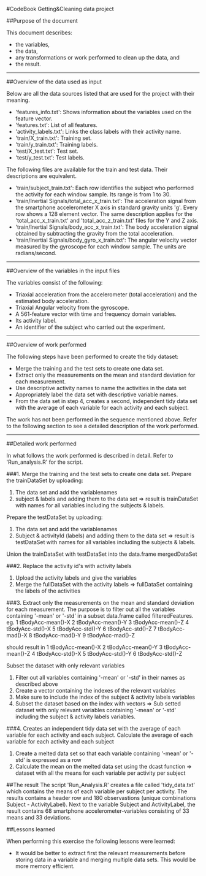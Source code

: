 #CodeBook Getting&Cleaning data project

##Purpose of the document

This document describes: 
- the variables,
- the data,
- any transformations or work performed to clean up the data, and
- the result.

---

##Overview of the data used as input

Below are all the data sources listed that are used for the project with their meaning.
- 'features_info.txt': Shows information about the variables used on the feature vector.
- 'features.txt': List of all features.
- 'activity_labels.txt': Links the class labels with their activity name.
- 'train/X_train.txt': Training set.
- 'train/y_train.txt': Training labels.
- 'test/X_test.txt': Test set.
- 'test/y_test.txt': Test labels.

The following files are available for the train and test data. Their descriptions are equivalent. 
- 'train/subject_train.txt': Each row identifies the subject who performed the activity for each window sample. Its range is from 1 to 30. 
- 'train/Inertial Signals/total_acc_x_train.txt': The acceleration signal from the smartphone accelerometer X axis in standard gravity units 'g'. Every row shows a 128 element vector. The same description applies for the 'total_acc_x_train.txt' and 'total_acc_z_train.txt' files for the Y and Z axis. 
- 'train/Inertial Signals/body_acc_x_train.txt': The body acceleration signal obtained by subtracting the gravity from the total acceleration. 
- 'train/Inertial Signals/body_gyro_x_train.txt': The angular velocity vector measured by the gyroscope for each window sample. The units are radians/second. 

---

##Overview of the variables in the input files

The variables consist of the following:
- Triaxial acceleration from the accelerometer (total acceleration) and the estimated body acceleration.
- Triaxial Angular velocity from the gyroscope. 
- A 561-feature vector with time and frequency domain variables. 
- Its activity label. 
- An identifier of the subject who carried out the experiment.

---

##Overview of work performed

The following steps have been performed to create the tidy dataset:
- Merge the training and the test sets to create one data set.
- Extract only the measurements on the mean and standard deviation for each measurement. 
- Use descriptive activity names to name the activities in the data set
- Appropriately label the data set with descriptive variable names. 
- From the data set in step 4, creates a second, independent tidy data set with the average of each variable for each activity and each subject.

The work has not been performed in the sequence mentioned above. Refer to the following section to see a detailed description of the work performed.

---

##Detailed work performed

In what follows the work performed is described in detail. Refer to 'Run_analysis.R' for the script.

###1. Merge the training and the test sets to create one data set.
Prepare the trainDataSet by uploading:
1. The data set and add the variablenames
2. subject & labels and adding them to the data set
=> result is trainDataSet with names for all variables including the subjects & labels.

Prepare the testDataSet by uploading:
1. The data set and add the variablenames
2. Subject & activityId (labels) and adding them to the data set
=> result is testDataSet with names for all variables including the subjects & labels.	

Union the trainDataSet with testDataSet into the data.frame mergedDataSet

###2. Replace the activity id's with activity labels
1. Upload the activity labels and give the variables
2. Merge the fullDataSet with the activity labels
=> fullDataSet containing the labels of the activities

###3. Extract only the measurements on the mean and standard deviation for each measurement. 
The purpose is to filter out all the variables containing '-mean' or '-std' in a subset data.frame called filteredFeatures.
eg.
1 tBodyAcc-mean()-X
2 tBodyAcc-mean()-Y
3 tBodyAcc-mean()-Z
4 tBodyAcc-std()-X
5 tBodyAcc-std()-Y
6 tBodyAcc-std()-Z
7 tBodyAcc-mad()-X
8 tBodyAcc-mad()-Y
9 tBodyAcc-mad()-Z

should result in
1 tBodyAcc-mean()-X
2 tBodyAcc-mean()-Y
3 tBodyAcc-mean()-Z
4 tBodyAcc-std()-X
5 tBodyAcc-std()-Y
6 tBodyAcc-std()-Z

Subset the dataset with only relevant variables
1. Filter out all variables containing '-mean' or '-std' in their names as described above
2. Create a vector containing the indexes of the relevant variables
3. Make sure to include the index of the subject & activity labels variables
4. Subset the dataset based on the index with vectors
=> Sub setted dataset with only relevant variables containing '-mean' or '-std' including the subject & activity labels variables.
	 
###4. Creates an independent tidy data set with the average of each variable for each activity and each subject.
Calculate the average of each variable for each activity and each subject
1. Create a melted data set so that each variable containing '-mean' or '-std' is expressed as a row
2. Calculate the mean on the melted data set using the dcast function
=> dataset with all the means for each variable per activity per subject

##The result
The script 'Run_Analysis.R' creates a file called 'tidy_data.txt' which contains the means of each variable per subject per activity. The results contains a header row and 180 observastions (unique combinations Subject - ActivityLabel). Next to the variable Subject and ActivityLabel, the result contains 68 smartphone accelerometer-variables consisting of 33 means and 33 deviations.

##Lessons learned

When performing this exercise the following lessons were learned:
- It would be better to extract first the relevant measurements before storing data in a variable and merging multiple data sets. This would be more memory efficient.
